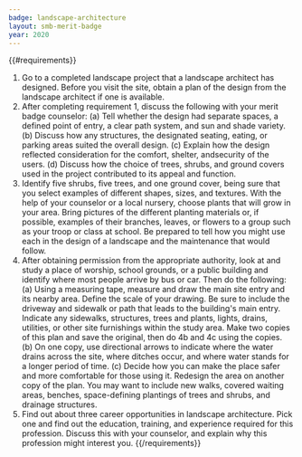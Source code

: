 ```yaml
---
badge: landscape-architecture
layout: smb-merit-badge
year: 2020
---
```


{{#requirements}}
1. Go to a completed landscape project that a landscape architect has designed. Before you visit the site, obtain a plan of the design from the landscape architect if one is available.
2. After completing requirement 1, discuss the following with your merit badge counselor:
    (a) Tell whether the design had separate spaces, a defined point of entry, a clear path system, and sun and shade variety.
    (b) Discuss how any structures, the designated seating, eating, or parking areas suited the overall design.
    (c) Explain how the design reflected consideration for the comfort, shelter, andsecurity of the users.
    (d) Discuss how the choice of trees, shrubs, and ground covers used in the project contributed to its appeal and function.
3. Identify five shrubs, five trees, and one ground cover, being sure that you select examples of different shapes, sizes, and textures. With the help of your counselor or a local nursery, choose plants that will grow in your area. Bring pictures of the different planting materials or, if possible, examples of their branches, leaves, or flowers to a group such as your troop or class at school. Be prepared to tell how you might use each in the design of a landscape and the maintenance that would follow.
4. After obtaining permission from the appropriate authority, look at and study a place of worship, school grounds, or a public building and identify where most people arrive by bus or car. Then do the following:
    (a) Using a measuring tape, measure and draw the main site entry and its nearby area. Define the scale of your drawing. Be sure to include the driveway and sidewalk or path that leads to the building's main entry. Indicate any sidewalks, structures, trees and plants, lights, drains, utilities, or other site furnishings within the study area. Make two copies of this plan and save the original, then do 4b and 4c using the copies.
    (b) On one copy, use directional arrows to indicate where the water drains across the site, where ditches occur, and where water stands for a longer period of time.
    (c) Decide how you can make the place safer and more comfortable for those using it. Redesign the area on another copy of the plan. You may want to include new walks, covered waiting areas, benches, space-defining plantings of trees and shrubs, and drainage structures.
5. Find out about three career opportunities in landscape architecture. Pick one and find out the education, training, and experience required for this profession. Discuss this with your counselor, and explain why this profession might interest you.
{{/requirements}}
